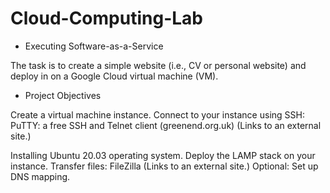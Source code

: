 # Cloud-Computing-Lab

* Executing Software-as-a-Service

The task is to create a simple website (i.e., CV or personal website) and deploy in on a Google Cloud virtual machine (VM).


* Project Objectives

Create a virtual machine instance.
Connect to your instance using SSH: PuTTY: a free SSH and Telnet client (greenend.org.uk) (Links to an external site.)

Installing Ubuntu 20.03 operating system.
Deploy the LAMP stack on your instance.
Transfer files: FileZilla (Links to an external site.)
Optional: Set up DNS mapping.
